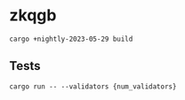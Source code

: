 # zkqgb
```
cargo +nightly-2023-05-29 build
```

## Tests

```
cargo run -- --validators {num_validators}
```